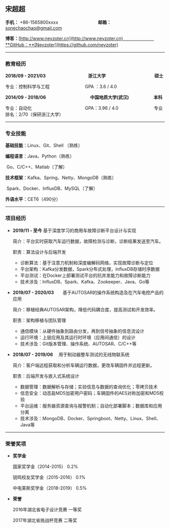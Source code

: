 ## 宋超超

**手机：** +86-1565800xxxx　　　　　　　　　**邮箱：** sonechaochao@gmail.com  

**博客：**[http://www.neyzoter.cn](http://www.neyzoter.cn)　　　　　　　**GitHub：**[Neyzoter](https://github.com/neyzoter)     

-----------------------

### 教育经历

**2018/09 - 2021/03**　　　　　　　　 　  **浙江大学**　　　　　　　　　　　**硕士**    

专业：控制科学与工程　　　　　　　　GPA ：3.6 / 4.0  

**2014/09 - 2018/06**　　　　　　　　　　**中国地质大学(武汉)**　　　    　　 **本科**    

专业：自动化　　　　　　　　　　　　GPA：3.96 / 4.0　　　　　　　　专业排名：2/70（保研浙江大学）  

****

### 专业技能

**基础技能**：Linux、Git、Shell （熟练）

**编程语言**：Java、Python（熟练）

​                  Go、C/C++、Matlab（了解）

**技术框架**：Kafka、Spring、Netty、MongoDB（熟练）

​                  Spark、Docker、InfluxDB、MySQL（了解）

**外语水平**：CET6（490分）

------------------------

### 项目经历

* **2019/11 - 至今**              基于深度学习的商用车故障诊断平台设计与实现

  简介：平台实时获取汽车运行数据，故障检测与诊断，诊断结果发送至汽车。

  职责：算法设计与后端开发

  * 诊断算法：基于注意力机制和深度编解码网络，实现故障诊断与定位
  * 平台架构：Kafka分发数据，Spark分布式处理，InfluxDB存储时序数据
  * 平台测试：在Docker上部署测试平台的抗并发能力和故障诊断能力
  * 技术涉及：InfluxDB、Spark、Kafka、Zookeeper、Java、Go等 

* **2019/07 - 2020/03**　　基于AUTOSAR的操作系统构造及在汽车电控产品的应用

  简介：移植经典AUTOSAR架构，降低代码耦合度，提高测试和开发效率。

  职责：架构移植与团队管理

  * 通信模块：从硬件抽象到路由分发，再到信号抽象的信息流设计
  * 运行环境：上层应用及其运行时环境（应用间通信）的设计 
  * 技术涉及：Git版本管理、操作系统、AUTOSAR、C/C++等 

* **2018/07 - 2019/06**　     用于制动器整车测试的无线物联系统

  简介：客户端远程获取和分析车辆运行数据，更改车辆固件并远程更新。

  职责：后端开发与嵌入式系统设计 

  * 数据管理：数据解析与存储；实验信息与数据的查询优化；零拷贝技术
  * 信息安全：动态盐MD5加密用户密码；车辆固件的AES对称加密和MD5校验 
  * 平台运维：服务器资源查询与报警机制；自动化部署脚本；数据库和应用分离
  * 技术涉及：MongoDB、Docker、Springboot、Netty、Linux、Shell、Java等 

---------------------

### 荣誉奖项

* **奖学金**

  国家奖学金（2014-2015）                                        0.2%

  锐鸣校友奖学金（2015-2016）                                 0.1%

  中电莱斯奖学金（2018-2019）                                 0.5%

* **荣誉**

  2016年湖北省电子设计竞赛                                       一等奖

  2017年湖北省挑战杯竞赛                                           二等奖
